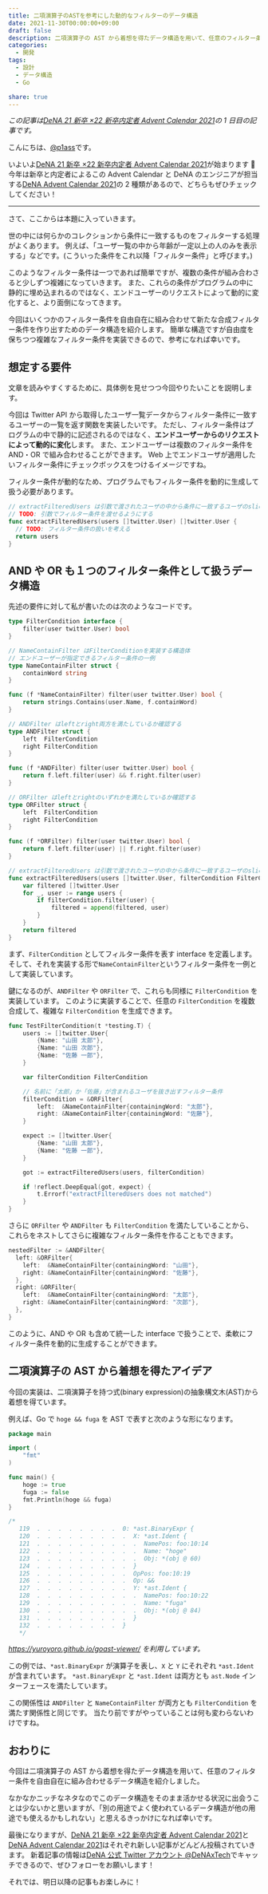 ```yaml
---
title: 二項演算子のASTを参考にした動的なフィルターのデータ構造
date: 2021-11-30T00:00:00+09:00
draft: false
description: 二項演算子の AST から着想を得たデータ構造を用いて、任意のフィルター条件を自由自在に組み合わせるデータ構造を紹介します。
categories:
  - 開発
tags:
  - 設計
  - データ構造
  - Go

share: true
---
```


_この記事は[DeNA 21 新卒 ×22 新卒内定者 Advent Calendar 2021](https://qiita.com/advent-calendar/2021/dena-21x22)の 1 日目の記事です。_

こんにちは、[@p1ass](https://twitter.com/p1ass)です。

いよいよ[DeNA 21 新卒 ×22 新卒内定者 Advent Calendar 2021](https://qiita.com/advent-calendar/2021/dena-21x22)が始まります 🙌  
今年は新卒と内定者によるこの Advent Calendar と DeNA のエンジニアが担当する[DeNA Advent Calendar 2021](https://qiita.com/advent-calendar/2021/dena)の 2 種類があるので、どちらもぜひチェックしてください！

---

さて、ここからは本題に入っていきます。

世の中には何らかのコレクションから条件に一致するものをフィルターする処理がよくあります。
例えば、「ユーザ一覧の中から年齢が一定以上の人のみを表示する」などです。(こういった条件をこれ以降「フィルター条件」と呼びます。)

このようなフィルター条件は一つであれば簡単ですが、複数の条件が組み合わさると少しずつ複雑になっていきます。
また、これらの条件がプログラムの中に静的に埋め込まれるのではなく、エンドユーザーのリクエストによって動的に変化すると、より面倒になってきます。

今回はいくつかのフィルター条件を自由自在に組み合わせて新たな合成フィルター条件を作り出すためのデータ構造を紹介します。
簡単な構造ですが自由度を保ちつつ複雑なフィルター条件を実装できるので、参考になれば幸いです。

<!--more-->

## 想定する要件

文章を読みやすくするために、具体例を見せつつ今回やりたいことを説明します。

今回は Twitter API から取得したユーザ一覧データからフィルター条件に一致するユーザーの一覧を返す関数を実装したいです。
ただし、フィルター条件はプログラムの中で静的に記述されるのではなく、**エンドユーザーからのリクエストによって動的に変化**します。
また、エンドユーザーは複数のフィルター条件を AND・OR で組み合わせることができます。
Web 上でエンドユーザが適用したいフィルター条件にチェックボックスをつけるイメージですね。

フィルター条件が動的なため、プログラムでもフィルター条件を動的に生成して扱う必要があります。

```go
// extractFilteredUsers は引数で渡されたユーザの中から条件に一致するユーザのsliceを返す
// TODO: 引数でフィルター条件を渡せるようにする
func extractFilteredUsers(users []twitter.User) []twitter.User {
  // TODO: フィルター条件の扱いを考える
  return users
}
```

## AND や OR も１つのフィルター条件として扱うデータ構造

先述の要件に対して私が書いたのは次のようなコードです。

```go
type FilterCondition interface {
	filter(user twitter.User) bool
}

// NameContainFilter はFilterConditionを実装する構造体
// エンドユーザーが指定できるフィルター条件の一例
type NameContainFilter struct {
	containWord string
}

func (f *NameContainFilter) filter(user twitter.User) bool {
	return strings.Contains(user.Name, f.containWord)
}

// ANDFilter はleftとright両方を満たしているか確認する
type ANDFilter struct {
	left  FilterCondition
	right FilterCondition
}

func (f *ANDFilter) filter(user twitter.User) bool {
	return f.left.filter(user) && f.right.filter(user)
}

// ORFilter はleftとrightのいずれかを満たしているか確認する
type ORFilter struct {
	left  FilterCondition
	right FilterCondition
}

func (f *ORFilter) filter(user twitter.User) bool {
	return f.left.filter(user) || f.right.filter(user)
}

// extractFilteredUsers は引数で渡されたユーザの中から条件に一致するユーザのsliceを返す
func extractFilteredUsers(users []twitter.User, filterCondition FilterCondition) []twitter.User {
	var filtered []twitter.User
	for _, user := range users {
		if filterCondition.filter(user) {
			filtered = append(filtered, user)
		}
	}
	return filtered
}
```

まず、`FilterCondition` としてフィルター条件を表す interface を定義します。
そして、それを実装する形で`NameContainFilter`というフィルター条件を一例として実装しています。

鍵になるのが、`ANDFilter` や `ORFilter` で、これらも同様に `FilterCondition` を実装しています。
このように実装することで、任意の `FilterCondition` を複数合成して、複雑な `FilterCondition` を生成できます。

```go
func TestFilterCondition(t *testing.T) {
	users := []twitter.User{
		{Name: "山田 太郎"},
		{Name: "山田 次郎"},
		{Name: "佐藤 一郎"},
	}

	var filterCondition FilterCondition

	// 名前に「太郎」か「佐藤」が含まれるユーザを抜き出すフィルター条件
	filterCondition = &ORFilter{
		left:  &NameContainFilter{containingWord: "太郎"},
		right: &NameContainFilter{containingWord: "佐藤"},
	}

	expect := []twitter.User{
		{Name: "山田 太郎"},
		{Name: "佐藤 一郎"},
	}

	got := extractFilteredUsers(users, filterCondition)

	if !reflect.DeepEqual(got, expect) {
		t.Errorf("extractFilteredUsers does not matched")
	}
}
```

さらに `ORFilter` や `ANDFilter` も `FilterCondition` を満たしていることから、これらをネストしてさらに複雑なフィルター条件を作ることもできます。

```go
nestedFilter := &ANDFilter{
  left: &ORFilter{
    left:  &NameContainFilter{containingWord: "山田"},
    right: &NameContainFilter{containingWord: "佐藤"},
  },
  right: &ORFilter{
    left:  &NameContainFilter{containingWord: "太郎"},
    right: &NameContainFilter{containingWord: "次郎"},
  },
}
```

このように、AND や OR も含めて統一した interface で扱うことで、柔軟にフィルター条件を動的に生成することができます。

## 二項演算子の AST から着想を得たアイデア

今回の実装は、二項演算子を持つ式(binary expression)の抽象構文木(AST)から着想を得ています。

例えば、Go で `hoge && fuga` を AST で表すと次のような形になります。

```go
package main

import (
	"fmt"
)

func main() {
	hoge := true
	fuga := false
	fmt.Println(hoge && fuga)
}

/*
   119  .  .  .  .  .  .  .  .  0: *ast.BinaryExpr {
   120  .  .  .  .  .  .  .  .  .  X: *ast.Ident {
   121  .  .  .  .  .  .  .  .  .  .  NamePos: foo:10:14
   122  .  .  .  .  .  .  .  .  .  .  Name: "hoge"
   123  .  .  .  .  .  .  .  .  .  .  Obj: *(obj @ 60)
   124  .  .  .  .  .  .  .  .  .  }
   125  .  .  .  .  .  .  .  .  .  OpPos: foo:10:19
   126  .  .  .  .  .  .  .  .  .  Op: &&
   127  .  .  .  .  .  .  .  .  .  Y: *ast.Ident {
   128  .  .  .  .  .  .  .  .  .  .  NamePos: foo:10:22
   129  .  .  .  .  .  .  .  .  .  .  Name: "fuga"
   130  .  .  .  .  .  .  .  .  .  .  Obj: *(obj @ 84)
   131  .  .  .  .  .  .  .  .  .  }
   132  .  .  .  .  .  .  .  .  }
   */
```

_https://yuroyoro.github.io/goast-viewer/ を利用しています。_

この例では、`*ast.BinaryExpr` が演算子を表し、`X` と `Y` にそれぞれ `*ast.Ident` が含まれています。
`*ast.BinaryExpr` と `*ast.Ident` は両方とも `ast.Node` インターフェースを満たしています。

この関係性は `ANDFilter` と `NameContainFilter` が両方とも `FilterCondition` を満たす関係性と同じです。
当たり前ですがやっていることは何も変わらないわけですね。

## おわりに

今回は二項演算子の AST から着想を得たデータ構造を用いて、任意のフィルター条件を自由自在に組み合わせるデータ構造を紹介しました。

なかなかニッチなネタなのでこのデータ構造をそのまま活かせる状況に出会うことは少ないかと思いますが、「別の用途でよく使われているデータ構造が他の用途でも使えるかもしれない」と思えるきっかけになれば幸いです。

最後になりますが、[DeNA 21 新卒 ×22 新卒内定者 Advent Calendar 2021](https://qiita.com/advent-calendar/2021/dena-21x22)と[DeNA Advent Calendar 2021](https://qiita.com/advent-calendar/2021/dena)はそれぞれ新しい記事がどんどん投稿されていきます。
新着記事の情報は[DeNA 公式 Twitter アカウント @DeNAxTech](https://twitter.com/DeNAxTech)でキャッチできるので、ぜひフォローをお願いします！

それでは、明日以降の記事もお楽しみに！
